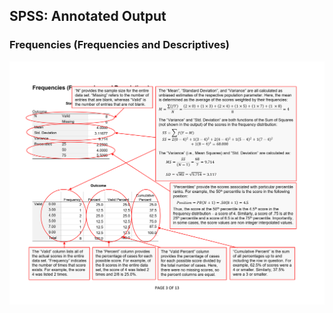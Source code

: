 ## SPSS: Annotated Output

### Frequencies (Frequencies and Descriptives)

<p align="center"><kbd><img src="descriptives.png"></kbd></p>
